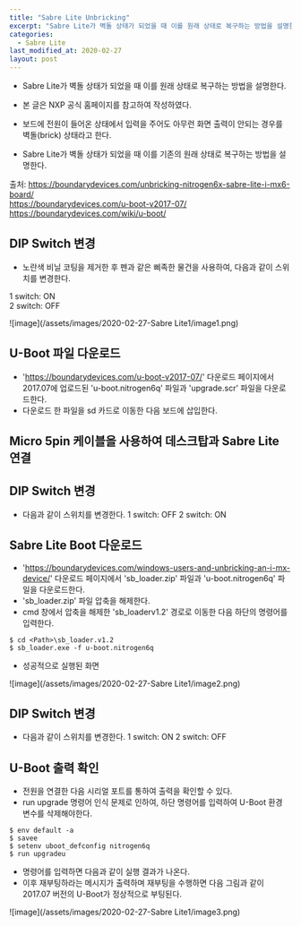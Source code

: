 ```yaml
---
title: "Sabre Lite Unbricking"
excerpt: "Sabre Lite가 벽돌 상태가 되었을 때 이를 원래 상태로 복구하는 방법을 설명한다."
categories:
  - Sabre Lite
last_modified_at: 2020-02-27
layout: post
---
```

- Sabre Lite가 벽돌 상태가 되었을 때 이를 원래 상태로 복구하는 방법을 설명한다.

- 본 글은 NXP 공식 홈페이지를 참고하여 작성하였다.
- 보드에 전원이 들어온 상태에서 입력을 주어도 아무런 화면 출력이 안되는 경우를 벽돌(brick) 상태라고 한다. 
- Sabre Lite가 벽돌 상태가 되었을 때 이를 기존의 원래 상태로 복구하는 방법을 설명한다.

출처: <https://boundarydevices.com/unbricking-nitrogen6x-sabre-lite-i-mx6-board/><br>
<https://boundarydevices.com/u-boot-v2017-07/><br>
<https://boundarydevices.com/wiki/u-boot/>



## DIP Switch 변경
- 노란색 비닐 코팅을 제거한 후 펜과 같은 삐족한 물건을 사용하여, 다음과 같이 스위치를 변경한다.

1 switch: ON<br>
2 switch: OFF

![image](/assets/images/2020-02-27-Sabre Lite1/image1.png)



## U-Boot 파일 다운로드
- '<https://boundarydevices.com/u-boot-v2017-07/>' 다운로드 페이지에서 2017.07에 업로드된  'u-boot.nitrogen6q' 파일과 'upgrade.scr' 파일을 다운로드한다. 
- 다운로드 한 파일을 sd 카드로 이동한 다음 보드에 삽입한다.



## Micro 5pin 케이블을 사용하여 데스크탑과 Sabre Lite 연결



## DIP Switch 변경
- 다음과 같이 스위치를 변경한다.
1 switch: OFF
2 switch: ON 



## Sabre Lite Boot 다운로드 
- '<https://boundarydevices.com/windows-users-and-unbricking-an-i-mx-device/>' 다운로드 페이지에서 'sb_loader.zip' 파일과 'u-boot.nitrogen6q' 파일을 다운로드한다.
- 'sb_loader.zip' 파일 압축을 해제한다.
- cmd 창에서 압축을 해제한 'sb_loaderv1.2' 경로로 이동한 다음 하단의 명령어를 입력한다.

```
$ cd <Path>\sb_loader.v1.2
$ sb_loader.exe -f u-boot.nitrogen6q
```

- 성공적으로 실행된 화면

![image](/assets/images/2020-02-27-Sabre Lite1/image2.png)



## DIP Switch 변경
- 다음과 같이 스위치를 변경한다.
1 switch: ON
2 switch: OFF



## U-Boot 출력 확인
- 전원을 연결한 다음 시리얼 포트를 통하여 출력을 확인할 수 있다. 
- run upgrade 명령어 인식 문제로 인하여, 하단 명령어를 입력하여 U-Boot 환경 변수를 삭제해야한다.

```
$ env default -a
$ savee
$ setenv uboot_defconfig nitrogen6q
$ run upgradeu
```

- 명령어를 입력하면 다음과 같이 실행 결과가 나온다. 
- 이후 재부팅하라는 메시지가 출력하며 재부팅을 수행하면 다음 그림과 같이 2017.07 버전의 U-Boot가 정상적으로 부팅된다.

![image](/assets/images/2020-02-27-Sabre Lite1/image3.png)
